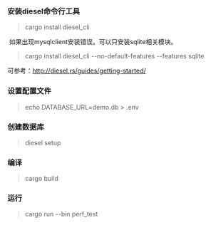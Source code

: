 ### 安装diesel命令行工具

> cargo install diesel_cli

 如果出现mysqlclient安装错误，可以只安装sqlite相关模块。

> cargo install diesel_cli --no-default-features --features sqlite

可参考：http://diesel.rs/guides/getting-started/


### 设置配置文件

> echo DATABASE_URL=demo.db > .env

### 创建数据库

> diesel setup

### 编译

> cargo build

### 运行

> cargo run --bin perf_test